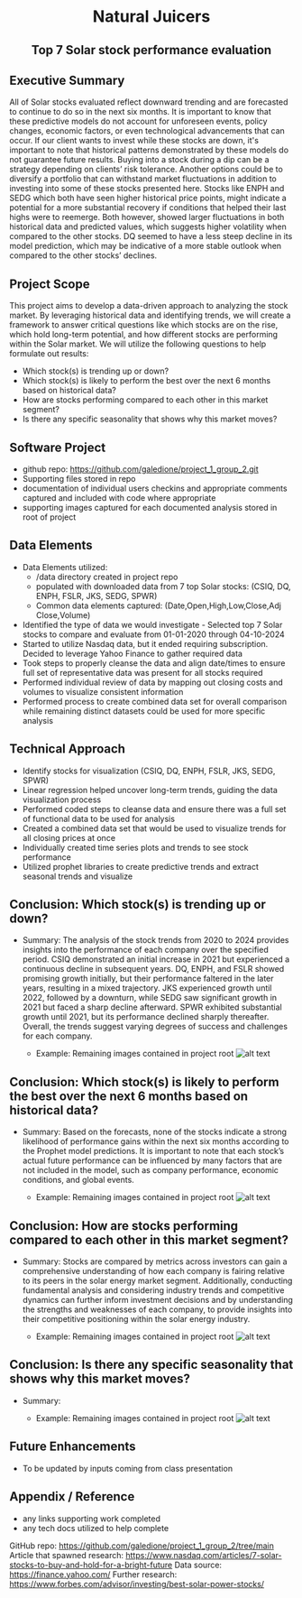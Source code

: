 <H1 style="text-align: center;">Natural Juicers</H1>
<H2 style="text-align: center;">Top 7 Solar stock performance evaluation</H2>

## Executive Summary

All of Solar stocks evaluated reflect downward trending and are forecasted to continue to do so in the next six months. It is important to know that these predictive models do not account for unforeseen events, policy changes, economic factors, or even technological advancements that can occur. If our client wants to invest while these stocks are down, it's important to note that historical patterns demonstrated by these models do not guarantee future results.
Buying into a stock during a dip can be a strategy depending on clients’ risk tolerance. Another options could be to diversify a portfolio that can withstand market fluctuations in addition to investing into some of these stocks presented here.
Stocks like ENPH and SEDG which both have seen higher historical price points, might indicate a potential for a more substantial recovery if conditions that helped their last highs were to reemerge. Both however, showed larger fluctuations in both historical data and predicted values, which suggests higher volatility when compared to the other stocks.
DQ seemed to have a less steep decline in its model prediction, which may be indicative of a more stable outlook when compared to the other stocks’ declines. 

## Project Scope
This project aims to develop a data-driven approach to analyzing the stock market. By leveraging historical data and identifying trends, we will create a framework to answer critical questions like which stocks are on the rise, which hold long-term potential, and how different stocks are performing within the Solar market. We will utilize the following questions to help formulate out results: 
- Which stock(s) is trending up or down?
- Which stock(s) is likely to perform the best over the next 6 months based on historical data?
- How are stocks performing compared to each other in this market segment?
- Is there any specific seasonality that shows why this market moves?

## Software Project
- github repo: https://github.com/galedione/project_1_group_2.git
- Supporting files stored in repo
- documentation of individual users checkins and appropriate comments captured and included with code where appropriate
- supporting images captured for each documented analysis stored in root of project

## Data Elements
- Data Elements utilized: 
    - /data directory created in project repo
    - populated with downloaded data from 7 top Solar stocks: (CSIQ, DQ, ENPH, FSLR, JKS, SEDG, SPWR)
    - Common data elements captured: (Date,Open,High,Low,Close,Adj Close,Volume)
- Identified the type of data we would investigate - Selected top 7 Solar stocks to compare and evaluate from 01-01-2020 through 04-10-2024
- Started to utilize Nasdaq data, but it ended requiring subscription. Decided to leverage Yahoo Finance to gather required data
- Took steps to properly cleanse the data and align date/times to ensure full set of representative data was present for all stocks required
- Performed individual review of data by mapping out closing costs and volumes to visualize consistent information
- Performed process to create combined data set for overall comparison while remaining distinct datasets could be used for more specific analysis

## Technical Approach
- Identify stocks for visualization (CSIQ, DQ, ENPH, FSLR, JKS, SEDG, SPWR)
- Linear regression helped uncover long-term trends, guiding the data visualization process
- Performed coded steps to cleanse data and ensure there was a full set of functional data to be used for analysis
- Created a combined data set that would be used to visualize trends for all closing prices at once 
- Individually created time series plots and trends to see stock performance
- Utilized prophet libraries to create predictive trends and extract seasonal trends and visualize

## Conclusion: Which stock(s) is trending up or down?
- Summary: The analysis of the stock trends from 2020 to 2024 provides insights into the performance of each company over the specified period. CSIQ demonstrated an initial increase in 2021 but experienced a continuous decline in subsequent years. DQ, ENPH, and FSLR showed promising growth initially, but their performance faltered in the later years, resulting in a mixed trajectory. JKS experienced growth until 2022, followed by a downturn, while SEDG saw significant growth in 2021 but faced a sharp decline afterward. SPWR exhibited substantial growth until 2021, but its performance declined sharply thereafter. Overall, the trends suggest varying degrees of success and challenges for each company.

    - Example: Remaining images contained in project root
![alt text](fslr_trend.png)

## Conclusion: Which stock(s) is likely to perform the best over the next 6 months based on historical data?
- Summary: Based on the forecasts, none of the stocks indicate a strong likelihood of performance gains within the next six months according to the Prophet model predictions. It is important to note that each stock’s actual future performance can be influenced by many factors that are not included in the model, such as company performance, economic conditions, and global events.

    - Example: Remaining images contained in project root
![alt text](fslr_predict.png)


## Conclusion: How are stocks performing compared to each other in this market segment?
- Summary: Stocks are compared by metrics across investors can gain a comprehensive understanding of how each company is fairing relative to its peers in the solar energy market segment. Additionally, conducting fundamental analysis and considering industry trends and competitive dynamics can further inform investment decisions and by understanding the strengths and weaknesses of each company, to provide insights into their competitive positioning within the solar energy industry. 

    - Example: Remaining images contained in project root
![alt text](all_compare.png)


## Conclusion: Is there any specific seasonality that shows why this market moves?
- Summary: 

    - Example: Remaining images contained in project root
![alt text](sedg_season.png)

## Future Enhancements
- To be updated by inputs coming from class presentation

## Appendix / Reference
- any links supporting work completed
- any tech docs utilized to help complete

GitHub repo: https://github.com/galedione/project_1_group_2/tree/main
Article that spawned research: https://www.nasdaq.com/articles/7-solar-stocks-to-buy-and-hold-for-a-bright-future
Data source: https://finance.yahoo.com/
Further research: https://www.forbes.com/advisor/investing/best-solar-power-stocks/

